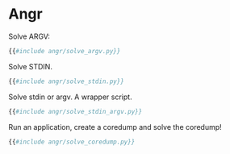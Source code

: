 # Angr


Solve ARGV:

```python
{{#include angr/solve_argv.py}}
```

Solve STDIN.

```python
{{#include angr/solve_stdin.py}}
```

Solve stdin or argv. A wrapper script.
```python
{{#include angr/solve_stdin_argv.py}}
```

Run an application, create a coredump and solve the coredump!

```python
{{#include angr/solve_coredump.py}}
```
